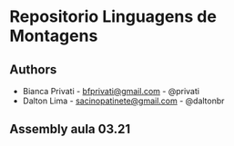 # Repositorio Linguagens de Montagens

## Authors

- Bianca Privati - bfprivati@gmail.com - @privati
- Dalton Lima - sacinopatinete@gmail.com - @daltonbr

## Assembly aula 03.21
